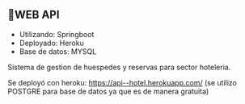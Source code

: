 ## 📌WEB API
* Utilizando: Springboot
* Deployado: Heroku
* Base de datos: MYSQL

Sistema de gestion de huespedes y reservas para sector hoteleria.

Se deployó con heroku: https://api--hotel.herokuapp.com/  (se utilizo POSTGRE para base de datos ya que es de manera gratuita) 
